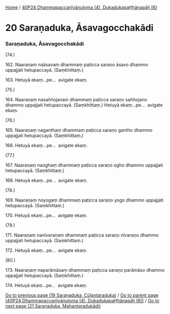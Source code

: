 
[Home](/) / [40P24 Dhammapaccanīyānuloma (4), Dukadukapaṭṭhānapāḷi (6)](/tipitaka/40P24.md)

# 20 Saraṇaduka, Āsavagocchakādi

### Saraṇaduka, Āsavagocchakādi

(74.)

162\. Naaraṇaṃ naāsavaṃ dhammaṃ paṭicca saraṇo āsavo dhammo uppajjati hetupaccayā. (Saṃkhittaṃ.)

163\. Hetuyā ekaṃ…pe…  avigate ekaṃ.

(75.)

164\. Naaraṇaṃ nasaññojanaṃ dhammaṃ paṭicca saraṇo saññojano dhammo uppajjati hetupaccayā. (Saṃkhittaṃ.) Hetuyā ekaṃ…pe…  avigate ekaṃ.

(76.)

165\. Naaraṇaṃ naganthaṃ dhammaṃ paṭicca saraṇo gantho dhammo uppajjati hetupaccayā. (Saṃkhittaṃ.)

166\. Hetuyā ekaṃ…pe…  avigate ekaṃ.

(77.)

167\. Naaraṇaṃ naoghaṃ dhammaṃ paṭicca saraṇo ogho dhammo uppajjati hetupaccayā. (Saṃkhittaṃ.)

168\. Hetuyā ekaṃ…pe…  avigate ekaṃ.

(78.)

169\. Naaraṇaṃ noyogaṃ dhammaṃ paṭicca saraṇo yogo dhammo uppajjati hetupaccayā. (Saṃkhittaṃ.)

170\. Hetuyā ekaṃ…pe…  avigate ekaṃ.

(79.)

171\. Naaraṇaṃ nanīvaraṇaṃ dhammaṃ paṭicca saraṇo nīvaraṇo dhammo uppajjati hetupaccayā. (Saṃkhittaṃ.)

172\. Hetuyā ekaṃ…pe…  avigate ekaṃ.

(80.)

173\. Naaraṇaṃ naparāmāsaṃ dhammaṃ paṭicca saraṇo parāmāso dhammo uppajjati hetupaccayā. (Saṃkhittaṃ.)

174\. Hetuyā ekaṃ…pe…  avigate ekaṃ.

[Go to previous page (19 Saraṇaduka, Cūḷantaraduka)](/tipitaka/40P24/19.md) / [Go to parent page (40P24 Dhammapaccanīyānuloma (4), Dukadukapaṭṭhānapāḷi (6))](/tipitaka/40P24/0.md) / [Go to next page (21 Saraṇaduka, Mahantaradukādi)](/tipitaka/40P24/21.md)


